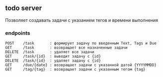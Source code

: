 ## todo server
Позволяет создавать задачи с указанием тегов и времени выполнения

### endpoints
```
POST    /task       : формирует задачу по введенным Text, Tags и Due
GET     /task       : возвращает все назначенные задачи
DELETE  /task       : удаляет все задачи
GET     /task/{id}  : выводит задачу с {id}
DELETE  /task/{id}  : удаляет задачу с {id}
GET     /due/{date} : возвращает задачи с указанной датой {YYYYMMDD}
GET     /tag/{tag}  : возвращает задачи с указанным тегом {tag}
```